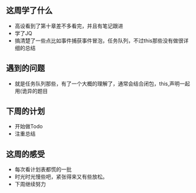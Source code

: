 ## 这周学了什么
* 高设看到了第十章差不多看完，并且有笔记跟进
* 学了JQ
* 搞清楚了一些点比如事件捕获事件冒泡，任务队列，不过this那些没有做很详细的总结
## 遇到的问题
* 就是任务队列那些，有了一个大概的理解了，通常会结合闭包，this,声明一起用(诡异的题目
## 下周的计划
* 开始做Todo
* 注重总结
## 这周的感受
* 每次看计划表都慌的一批
* 时光时光慢些吧，紧张得来又有些放松。
* 下周继续努力
